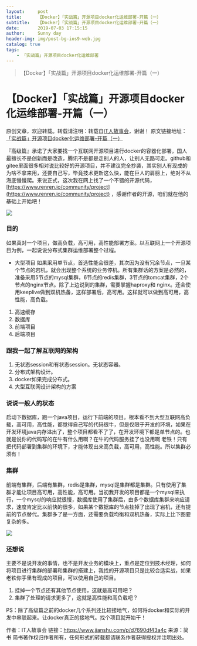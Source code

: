 ```yaml
---
layout:     post
title:      【Docker】「实战篇」开源项目docker化运维部署-开篇（一）
subtitle:   【Docker】「实战篇」开源项目docker化运维部署-开篇（一）
date:       2019-07-03 17:15:15
author:     Sunny day
header-img: img/post-bg-ios9-web.jpg
catalog: true
tags:
    - 「实战篇」开源项目docker化运维部署
---
```


>【Docker】「实战篇」开源项目docker化运维部署-开篇（一）

# 【Docker】「实战篇」开源项目docker化运维部署-开篇（一）

原创文章，欢迎转载。转载请注明：转载自[IT人故事会](https://idig8.com/)，谢谢！
原文链接地址：[「实战篇」开源项目docker化运维部署-开篇（一）](https://idig8.com/2019/01/29/shizhanpiankaiyuanxiangmudockerhuayunweibushu-kaipianyi/)
 
『高级篇』承诺了大家要找一个互联网开源项目进行docker的容器化部署，国人最擅长不是创新而是改造，腾讯不是都是走别人的人，让别人无路可走。github和gitee里面很多相对说比较好的开源项目，并不建议完全抄袭，其实别人有现成的为啥不拿来用，还要自己写，毕竟技术更新这么快，能在巨人的肩膀上，绝对不从海底慢慢爬。来说正式，这次我在网上找了一个不错的开源代码，[https://www.renren.io/community/project](https://www.renren.io/community/project) ，感谢作者的开源，咱们就在他的基础上开始吧！

![](//upload-images.jianshu.io/upload_images/11223715-17e663e373ab2d7f.jpg?imageMogr2/auto-orient/strip%7CimageView2/2/w/940/format/webp)

### 目的

如果真对一个项目，做高负载，高可用，高性能部署方案。以互联网上一个开源项目为例，一起说说分布式集群运维部署整个过程。

* 大型项目
如果采用单节点，首选性能会很差，其次因为没有冗余节点，一旦某个节点的宕机，就会出现整个系统的业务停机。所有集群话的方案是必然的， 准备采用5节点的mysql集群，6节点的redis集群，3节点的tomcat集群，2个节点的nginx节点。除了上边说到的集群，需要掌握haproxy和 nginx。还会使用keeplive做到双机热备，这样部署后，高可用。这样就可以做到高可用，高性能，高负载。

1. 高速缓存
1. 数据库
1. 前端项目
1. 后端项目

### 跟我一起了解互联网的架构

1. 无状态session和有状态session。无状态容器。
1. 分布式架构设计。
1. docker如果完成分布式。
1. 大型互联网设计架构的方案

### 说说一般人的状态

启动下数据库，跑一个java项目，运行下前端的项目。根本看不到大型互联网高负载，高可用，高性能，都觉得自己写的代码很牛，但是仅限于开发的环境，如果在开发环境java内存溢出了，整个项目都看不了了，在开发环境下都是单节点的。也就是说你的代码写的在牛有什么用啊？在牛的代码服务挂了也没用啊 老铁！只有把代码部署到集群的环境下，才能体现出来高负载，高可用，高性能。所以集群必须有！

### 集群

前端有集群，后端有集群，redis是集群，mysql是集群都是集群。只有使用了集群才能让项目高可用，高性能，高可用。当初我开发的项目都是一个mysql来执行，一个mysql的响应就很慢，数据库使用了集群后，由多个数据库集群来响应请求，速度肯定比以前快的很多，如果某个数据库的节点挂掉了出现了宕机，还有提前的节点替代。集群多了是一方面，还需要负载均衡和双机热备，实际上比下图要复杂的多。

![](//upload-images.jianshu.io/upload_images/11223715-c992880d9e37b11f.png?imageMogr2/auto-orient/strip%7CimageView2/2/w/1000/format/webp)

### 还想说

主要不是说开发的事情，也不是开发业务的模块上，重点是定位到技术经理，如何将项目进行集群的部署和集群的搭建上，我找的开源项目只是比较合适实战，如果老铁你手里有现成的项目，可以使用自己的项目。

1. 挂掉一个节点还有其他节点使用，这就是高可用吧？
1. 集群了处理的请求更多了，这就是高性能和高负载吧？

PS：除了高级篇之前的docker几个系列还比较接地气，如何将docker和实际的开发中串联起来。让docker真正的接地气。找个项目就开始干！

作者：IT人故事会
链接：https://www.jianshu.com/p/d7690df43a4c
来源：简书
简书著作权归作者所有，任何形式的转载都请联系作者获得授权并注明出处。

